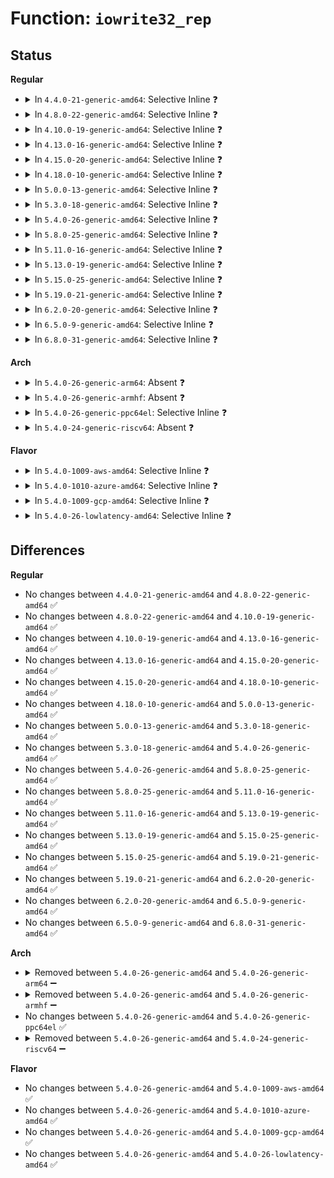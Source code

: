 # Function: <code>iowrite32_rep</code>

## Status
<b>Regular</b>
<ul>
<li>
<details>
<summary>In <code>4.4.0-21-generic-amd64</code>: Selective Inline ❓</summary>

```c
void iowrite32_rep(void * addr, const void * src, long unsigned int count)
```

```json
{
  "name": "iowrite32_rep",
  "collision_type": "Unique Global",
  "inline_type": "Selective",
  "funcs": [
    {
      "addr": 18446744071583050384,
      "name": "iowrite32_rep",
      "external": true,
      "loc": "lib/iomap.c:219",
      "file": "lib/iomap.c",
      "inline": "not declared, inlined",
      "caller_inline": [],
      "caller_func": [
        "drivers/ata/libata-sff.c:ata_sff_data_xfer32",
        "drivers/ata/libata-sff.c:ata_sff_data_xfer32"
      ]
    }
  ],
  "symbols": [
    {
      "addr": 18446744071583050384,
      "name": "iowrite32_rep",
      "section": ".text",
      "bind": "STB_GLOBAL",
      "size": 75
    }
  ]
}
```
</details>
</li>
<li>
<details>
<summary>In <code>4.8.0-22-generic-amd64</code>: Selective Inline ❓</summary>

```c
void iowrite32_rep(void * addr, const void * src, long unsigned int count)
```

```json
{
  "name": "iowrite32_rep",
  "collision_type": "Unique Global",
  "inline_type": "Selective",
  "funcs": [
    {
      "addr": 18446744071583344576,
      "name": "iowrite32_rep",
      "external": true,
      "loc": "lib/iomap.c:219",
      "file": "lib/iomap.c",
      "inline": "not declared, inlined",
      "caller_inline": [],
      "caller_func": [
        "drivers/ata/libata-sff.c:ata_sff_data_xfer32",
        "drivers/ata/libata-sff.c:ata_sff_data_xfer32"
      ]
    }
  ],
  "symbols": [
    {
      "addr": 18446744071583344576,
      "name": "iowrite32_rep",
      "section": ".text",
      "bind": "STB_GLOBAL",
      "size": 75
    }
  ]
}
```
</details>
</li>
<li>
<details>
<summary>In <code>4.10.0-19-generic-amd64</code>: Selective Inline ❓</summary>

```c
void iowrite32_rep(void * addr, const void * src, long unsigned int count)
```

```json
{
  "name": "iowrite32_rep",
  "collision_type": "Unique Global",
  "inline_type": "Selective",
  "funcs": [
    {
      "addr": 18446744071583469952,
      "name": "iowrite32_rep",
      "external": true,
      "loc": "lib/iomap.c:219",
      "file": "lib/iomap.c",
      "inline": "not declared, inlined",
      "caller_inline": [],
      "caller_func": [
        "drivers/ata/libata-sff.c:ata_sff_data_xfer32",
        "drivers/ata/libata-sff.c:ata_sff_data_xfer32"
      ]
    }
  ],
  "symbols": [
    {
      "addr": 18446744071583469952,
      "name": "iowrite32_rep",
      "section": ".text",
      "bind": "STB_GLOBAL",
      "size": 75
    }
  ]
}
```
</details>
</li>
<li>
<details>
<summary>In <code>4.13.0-16-generic-amd64</code>: Selective Inline ❓</summary>

```c
void iowrite32_rep(void * addr, const void * src, long unsigned int count)
```

```json
{
  "name": "iowrite32_rep",
  "collision_type": "Unique Global",
  "inline_type": "Selective",
  "funcs": [
    {
      "addr": 18446744071583492192,
      "name": "iowrite32_rep",
      "external": true,
      "loc": "lib/iomap.c:219",
      "file": "lib/iomap.c",
      "inline": "not declared, inlined",
      "caller_inline": [],
      "caller_func": [
        "drivers/ata/libata-sff.c:ata_sff_data_xfer32",
        "drivers/ata/libata-sff.c:ata_sff_data_xfer32"
      ]
    }
  ],
  "symbols": [
    {
      "addr": 18446744071583492192,
      "name": "iowrite32_rep",
      "section": ".text",
      "bind": "STB_GLOBAL",
      "size": 76
    }
  ]
}
```
</details>
</li>
<li>
<details>
<summary>In <code>4.15.0-20-generic-amd64</code>: Selective Inline ❓</summary>

```c
void iowrite32_rep(void * addr, const void * src, long unsigned int count)
```

```json
{
  "name": "iowrite32_rep",
  "collision_type": "Unique Global",
  "inline_type": "Selective",
  "funcs": [
    {
      "addr": 18446744071583673376,
      "name": "iowrite32_rep",
      "external": true,
      "loc": "lib/iomap.c:220",
      "file": "lib/iomap.c",
      "inline": "not declared, inlined",
      "caller_inline": [],
      "caller_func": [
        "drivers/ata/libata-sff.c:ata_sff_data_xfer32",
        "drivers/ata/libata-sff.c:ata_sff_data_xfer32"
      ]
    }
  ],
  "symbols": [
    {
      "addr": 18446744071583673376,
      "name": "iowrite32_rep",
      "section": ".text",
      "bind": "STB_GLOBAL",
      "size": 100
    }
  ]
}
```
</details>
</li>
<li>
<details>
<summary>In <code>4.18.0-10-generic-amd64</code>: Selective Inline ❓</summary>

```c
void iowrite32_rep(void * addr, const void * src, long unsigned int count)
```

```json
{
  "name": "iowrite32_rep",
  "collision_type": "Unique Global",
  "inline_type": "Selective",
  "funcs": [
    {
      "addr": 18446744071583891152,
      "name": "iowrite32_rep",
      "external": true,
      "loc": "lib/iomap.c:220",
      "file": "lib/iomap.c",
      "inline": "not declared, inlined",
      "caller_inline": [],
      "caller_func": [
        "drivers/ata/libata-sff.c:ata_sff_data_xfer32",
        "drivers/ata/libata-sff.c:ata_sff_data_xfer32"
      ]
    }
  ],
  "symbols": [
    {
      "addr": 18446744071583891152,
      "name": "iowrite32_rep",
      "section": ".text",
      "bind": "STB_GLOBAL",
      "size": 102
    }
  ]
}
```
</details>
</li>
<li>
<details>
<summary>In <code>5.0.0-13-generic-amd64</code>: Selective Inline ❓</summary>

```c
void iowrite32_rep(void * addr, const void * src, long unsigned int count)
```

```json
{
  "name": "iowrite32_rep",
  "collision_type": "Unique Global",
  "inline_type": "Selective",
  "funcs": [
    {
      "addr": 18446744071583975392,
      "name": "iowrite32_rep",
      "external": true,
      "loc": "lib/iomap.c:220",
      "file": "lib/iomap.c",
      "inline": "not declared, inlined",
      "caller_inline": [],
      "caller_func": [
        "drivers/ata/libata-sff.c:ata_sff_data_xfer32",
        "drivers/ata/libata-sff.c:ata_sff_data_xfer32"
      ]
    }
  ],
  "symbols": [
    {
      "addr": 18446744071583975392,
      "name": "iowrite32_rep",
      "section": ".text",
      "bind": "STB_GLOBAL",
      "size": 102
    }
  ]
}
```
</details>
</li>
<li>
<details>
<summary>In <code>5.3.0-18-generic-amd64</code>: Selective Inline ❓</summary>

```c
void iowrite32_rep(void * addr, const void * src, long unsigned int count)
```

```json
{
  "name": "iowrite32_rep",
  "collision_type": "Unique Global",
  "inline_type": "Selective",
  "funcs": [
    {
      "addr": 18446744071584158128,
      "name": "iowrite32_rep",
      "external": true,
      "loc": "lib/iomap.c:352",
      "file": "lib/iomap.c",
      "inline": "not declared, inlined",
      "caller_inline": [],
      "caller_func": [
        "drivers/ata/libata-sff.c:ata_sff_data_xfer32",
        "drivers/ata/libata-sff.c:ata_sff_data_xfer32"
      ]
    }
  ],
  "symbols": [
    {
      "addr": 18446744071584158128,
      "name": "iowrite32_rep",
      "section": ".text",
      "bind": "STB_GLOBAL",
      "size": 101
    }
  ]
}
```
</details>
</li>
<li>
<details>
<summary>In <code>5.4.0-26-generic-amd64</code>: Selective Inline ❓</summary>

```c
void iowrite32_rep(void * addr, const void * src, long unsigned int count)
```

```json
{
  "name": "iowrite32_rep",
  "collision_type": "Unique Global",
  "inline_type": "Selective",
  "funcs": [
    {
      "addr": 18446744071584291872,
      "name": "iowrite32_rep",
      "external": true,
      "loc": "lib/iomap.c:352",
      "file": "lib/iomap.c",
      "inline": "not declared, inlined",
      "caller_inline": [],
      "caller_func": [
        "drivers/ata/libata-sff.c:ata_sff_data_xfer32",
        "drivers/ata/libata-sff.c:ata_sff_data_xfer32"
      ]
    }
  ],
  "symbols": [
    {
      "addr": 18446744071584291872,
      "name": "iowrite32_rep",
      "section": ".text",
      "bind": "STB_GLOBAL",
      "size": 101
    }
  ]
}
```
</details>
</li>
<li>
<details>
<summary>In <code>5.8.0-25-generic-amd64</code>: Selective Inline ❓</summary>

```c
void iowrite32_rep(void * addr, const void * src, long unsigned int count)
```

```json
{
  "name": "iowrite32_rep",
  "collision_type": "Unique Global",
  "inline_type": "Selective",
  "funcs": [
    {
      "addr": 18446744071584702368,
      "name": "iowrite32_rep",
      "external": true,
      "loc": "lib/iomap.c:352",
      "file": "lib/iomap.c",
      "inline": "not declared, inlined",
      "caller_inline": [],
      "caller_func": [
        "drivers/ata/libata-sff.c:ata_sff_data_xfer32",
        "drivers/ata/libata-sff.c:ata_sff_data_xfer32"
      ]
    }
  ],
  "symbols": [
    {
      "addr": 18446744071584702368,
      "name": "iowrite32_rep",
      "section": ".text",
      "bind": "STB_GLOBAL",
      "size": 132
    }
  ]
}
```
</details>
</li>
<li>
<details>
<summary>In <code>5.11.0-16-generic-amd64</code>: Selective Inline ❓</summary>

```c
void iowrite32_rep(void * addr, const void * src, long unsigned int count)
```

```json
{
  "name": "iowrite32_rep",
  "collision_type": "Unique Global",
  "inline_type": "Selective",
  "funcs": [
    {
      "addr": 18446744071584815664,
      "name": "iowrite32_rep",
      "external": true,
      "loc": "lib/iomap.c:352",
      "file": "lib/iomap.c",
      "inline": "not declared, inlined",
      "caller_inline": [],
      "caller_func": [
        "drivers/ata/libata-sff.c:ata_sff_data_xfer32",
        "drivers/ata/libata-sff.c:ata_sff_data_xfer32"
      ]
    }
  ],
  "symbols": [
    {
      "addr": 18446744071584815664,
      "name": "iowrite32_rep",
      "section": ".text",
      "bind": "STB_GLOBAL",
      "size": 132
    }
  ]
}
```
</details>
</li>
<li>
<details>
<summary>In <code>5.13.0-19-generic-amd64</code>: Selective Inline ❓</summary>

```c
void iowrite32_rep(void * addr, const void * src, long unsigned int count)
```

```json
{
  "name": "iowrite32_rep",
  "collision_type": "Unique Global",
  "inline_type": "Selective",
  "funcs": [
    {
      "addr": 18446744071584860224,
      "name": "iowrite32_rep",
      "external": true,
      "loc": "lib/iomap.c:352",
      "file": "lib/iomap.c",
      "inline": "not declared, inlined",
      "caller_inline": [],
      "caller_func": [
        "drivers/ata/libata-sff.c:ata_sff_data_xfer32",
        "drivers/ata/libata-sff.c:ata_sff_data_xfer32"
      ]
    }
  ],
  "symbols": [
    {
      "addr": 18446744071584860224,
      "name": "iowrite32_rep",
      "section": ".text",
      "bind": "STB_GLOBAL",
      "size": 132
    }
  ]
}
```
</details>
</li>
<li>
<details>
<summary>In <code>5.15.0-25-generic-amd64</code>: Selective Inline ❓</summary>

```c
void iowrite32_rep(void * addr, const void * src, long unsigned int count)
```

```json
{
  "name": "iowrite32_rep",
  "collision_type": "Unique Global",
  "inline_type": "Selective",
  "funcs": [
    {
      "addr": 18446744071585281680,
      "name": "iowrite32_rep",
      "external": true,
      "loc": "lib/iomap.c:352",
      "file": "lib/iomap.c",
      "inline": "not declared, inlined",
      "caller_inline": [],
      "caller_func": [
        "drivers/ata/libata-sff.c:ata_sff_data_xfer32",
        "drivers/ata/libata-sff.c:ata_sff_data_xfer32"
      ]
    }
  ],
  "symbols": [
    {
      "addr": 18446744071585281680,
      "name": "iowrite32_rep",
      "section": ".text",
      "bind": "STB_GLOBAL",
      "size": 129
    }
  ]
}
```
</details>
</li>
<li>
<details>
<summary>In <code>5.19.0-21-generic-amd64</code>: Selective Inline ❓</summary>

```c
void iowrite32_rep(void * addr, const void * src, long unsigned int count)
```

```json
{
  "name": "iowrite32_rep",
  "collision_type": "Unique Global",
  "inline_type": "Selective",
  "funcs": [
    {
      "addr": 18446744071586133552,
      "name": "iowrite32_rep",
      "external": true,
      "loc": "lib/iomap.c:352",
      "file": "lib/iomap.c",
      "inline": "not declared, inlined",
      "caller_inline": [],
      "caller_func": [
        "drivers/ata/libata-sff.c:ata_sff_data_xfer32",
        "drivers/ata/libata-sff.c:ata_sff_data_xfer32"
      ]
    }
  ],
  "symbols": [
    {
      "addr": 18446744071586133552,
      "name": "iowrite32_rep",
      "section": ".text",
      "bind": "STB_GLOBAL",
      "size": 235
    }
  ]
}
```
</details>
</li>
<li>
<details>
<summary>In <code>6.2.0-20-generic-amd64</code>: Selective Inline ❓</summary>

```c
void iowrite32_rep(void * addr, const void * src, long unsigned int count)
```

```json
{
  "name": "iowrite32_rep",
  "collision_type": "Unique Global",
  "inline_type": "Selective",
  "funcs": [
    {
      "addr": 18446744071587124672,
      "name": "iowrite32_rep",
      "external": true,
      "loc": "lib/iomap.c:394",
      "file": "lib/iomap.c",
      "inline": "not declared, inlined",
      "caller_inline": [],
      "caller_func": [
        "drivers/ata/libata-sff.c:ata_sff_data_xfer32",
        "drivers/ata/libata-sff.c:ata_sff_data_xfer32"
      ]
    }
  ],
  "symbols": [
    {
      "addr": 18446744071587124672,
      "name": "iowrite32_rep",
      "section": ".text",
      "bind": "STB_GLOBAL",
      "size": 235
    }
  ]
}
```
</details>
</li>
<li>
<details>
<summary>In <code>6.5.0-9-generic-amd64</code>: Selective Inline ❓</summary>

```c
void iowrite32_rep(void * addr, const void * src, long unsigned int count)
```

```json
{
  "name": "iowrite32_rep",
  "collision_type": "Unique Global",
  "inline_type": "Selective",
  "funcs": [
    {
      "addr": 18446744071587386880,
      "name": "iowrite32_rep",
      "external": true,
      "loc": "lib/iomap.c:394",
      "file": "lib/iomap.c",
      "inline": "not declared, inlined",
      "caller_inline": [],
      "caller_func": [
        "drivers/ata/libata-sff.c:ata_sff_data_xfer32",
        "drivers/ata/libata-sff.c:ata_sff_data_xfer32"
      ]
    }
  ],
  "symbols": [
    {
      "addr": 18446744071587386880,
      "name": "iowrite32_rep",
      "section": ".text",
      "bind": "STB_GLOBAL",
      "size": 235
    }
  ]
}
```
</details>
</li>
<li>
<details>
<summary>In <code>6.8.0-31-generic-amd64</code>: Selective Inline ❓</summary>

```c
void iowrite32_rep(void * addr, const void * src, long unsigned int count)
```

```json
{
  "name": "iowrite32_rep",
  "collision_type": "Unique Global",
  "inline_type": "Selective",
  "funcs": [
    {
      "addr": 18446744071587721232,
      "name": "iowrite32_rep",
      "external": true,
      "loc": "lib/iomap.c:394",
      "file": "lib/iomap.c",
      "inline": "not declared, inlined",
      "caller_inline": [],
      "caller_func": [
        "drivers/ata/libata-sff.c:ata_sff_data_xfer32",
        "drivers/ata/libata-sff.c:ata_sff_data_xfer32"
      ]
    }
  ],
  "symbols": [
    {
      "addr": 18446744071587721232,
      "name": "iowrite32_rep",
      "section": ".text",
      "bind": "STB_GLOBAL",
      "size": 235
    }
  ]
}
```
</details>
</li>
</ul>
<b>Arch</b>
<ul>
<li>
<details>
<summary>In <code>5.4.0-26-generic-arm64</code>: Absent ❓</summary>

```json
{
  "name": "iowrite32_rep",
  "collision_type": "Static Duplication",
  "inline_type": "Full",
  "funcs": [
    {
      "addr": 18446603336498688644,
      "name": "iowrite32_rep",
      "external": false,
      "loc": "include/asm-generic/io.h:864",
      "file": "drivers/tty/serial/msm_serial.c",
      "inline": "declared, inlined",
      "caller_inline": [
        "drivers/tty/serial/msm_serial.c:__msm_console_write",
        "drivers/tty/serial/msm_serial.c:__msm_console_write",
        "drivers/tty/serial/msm_serial.c:msm_handle_tx",
        "drivers/tty/serial/msm_serial.c:msm_handle_tx",
        "drivers/tty/serial/msm_serial.c:msm_handle_tx_pio",
        "drivers/tty/serial/msm_serial.c:msm_handle_tx_pio"
      ],
      "caller_func": []
    },
    {
      "addr": 18446603336499791460,
      "name": "iowrite32_rep",
      "external": false,
      "loc": "include/asm-generic/io.h:864",
      "file": "drivers/ata/libata-sff.c",
      "inline": "declared, inlined",
      "caller_inline": [
        "drivers/ata/libata-sff.c:ata_sff_data_xfer32",
        "drivers/ata/libata-sff.c:ata_sff_data_xfer32",
        "drivers/ata/libata-sff.c:ata_sff_data_xfer32",
        "drivers/ata/libata-sff.c:ata_sff_data_xfer32"
      ],
      "caller_func": []
    },
    {
      "addr": 18446603336500102892,
      "name": "iowrite32_rep",
      "external": false,
      "loc": "include/asm-generic/io.h:864",
      "file": "drivers/net/ethernet/smsc/smc91x.c",
      "inline": "declared, inlined",
      "caller_inline": [
        "drivers/net/ethernet/smsc/smc91x.c:smc_hardware_send_pkt"
      ],
      "caller_func": []
    },
    {
      "addr": 18446603336501455488,
      "name": "iowrite32_rep",
      "external": false,
      "loc": "include/asm-generic/io.h:864",
      "file": "drivers/mmc/host/mmci.c",
      "inline": "declared, inlined",
      "caller_inline": [
        "drivers/mmc/host/mmci.c:mmci_pio_irq"
      ],
      "caller_func": []
    }
  ],
  "symbols": []
}
```
</details>
</li>
<li>
<details>
<summary>In <code>5.4.0-26-generic-armhf</code>: Absent ❓</summary>

```json
{
  "name": "iowrite32_rep",
  "collision_type": "Static Duplication",
  "inline_type": "Full",
  "funcs": [
    {
      "addr": 3231301520,
      "name": "iowrite32_rep",
      "external": false,
      "loc": "include/asm-generic/io.h:864",
      "file": "drivers/tty/serial/msm_serial.c",
      "inline": "declared, inlined",
      "caller_inline": [
        "drivers/tty/serial/msm_serial.c:__msm_console_write",
        "drivers/tty/serial/msm_serial.c:msm_handle_tx",
        "drivers/tty/serial/msm_serial.c:msm_handle_tx_pio"
      ],
      "caller_func": []
    },
    {
      "addr": 3232231056,
      "name": "iowrite32_rep",
      "external": false,
      "loc": "include/asm-generic/io.h:864",
      "file": "drivers/ata/libata-sff.c",
      "inline": "declared, inlined",
      "caller_inline": [
        "drivers/ata/libata-sff.c:ata_sff_data_xfer32",
        "drivers/ata/libata-sff.c:ata_sff_data_xfer32"
      ],
      "caller_func": []
    },
    {
      "addr": 3232408996,
      "name": "iowrite32_rep",
      "external": false,
      "loc": "include/asm-generic/io.h:864",
      "file": "drivers/mtd/nand/raw/omap2.c",
      "inline": "declared, inlined",
      "caller_inline": [
        "drivers/mtd/nand/raw/omap2.c:omap_nand_irq"
      ],
      "caller_func": []
    },
    {
      "addr": 3233175856,
      "name": "iowrite32_rep",
      "external": false,
      "loc": "include/asm-generic/io.h:864",
      "file": "drivers/usb/musb/musb_core.c",
      "inline": "declared, inlined",
      "caller_inline": [
        "drivers/usb/musb/musb_core.c:musb_default_write_fifo"
      ],
      "caller_func": []
    },
    {
      "addr": 3233934156,
      "name": "iowrite32_rep",
      "external": false,
      "loc": "include/asm-generic/io.h:864",
      "file": "drivers/mmc/host/mmci.c",
      "inline": "declared, inlined",
      "caller_inline": [
        "drivers/mmc/host/mmci.c:mmci_pio_irq"
      ],
      "caller_func": []
    }
  ],
  "symbols": []
}
```
</details>
</li>
<li>
<details>
<summary>In <code>5.4.0-26-generic-ppc64el</code>: Selective Inline ❓</summary>

```c
void iowrite32_rep(void * addr, const void * src, long unsigned int count)
```

```json
{
  "name": "iowrite32_rep",
  "collision_type": "Unique Global",
  "inline_type": "Selective",
  "funcs": [
    {
      "addr": 13835058055290441728,
      "name": "iowrite32_rep",
      "external": true,
      "loc": "lib/iomap.c:352",
      "file": "lib/iomap.c",
      "inline": "not declared, inlined",
      "caller_inline": [],
      "caller_func": [
        "drivers/ata/libata-sff.c:ata_sff_data_xfer32",
        "drivers/ata/libata-sff.c:ata_sff_data_xfer32"
      ]
    }
  ],
  "symbols": [
    {
      "addr": 13835058055290441728,
      "name": "iowrite32_rep",
      "section": ".text",
      "bind": "STB_GLOBAL",
      "size": 188
    }
  ]
}
```
</details>
</li>
<li>
<details>
<summary>In <code>5.4.0-24-generic-riscv64</code>: Absent ❓</summary>

```json
{
  "name": "iowrite32_rep",
  "collision_type": "Unique Static",
  "inline_type": "Full",
  "funcs": [
    {
      "addr": 18446743936276941350,
      "name": "iowrite32_rep",
      "external": false,
      "loc": "include/asm-generic/io.h:864",
      "file": "drivers/ata/libata-sff.c",
      "inline": "declared, inlined",
      "caller_inline": [
        "drivers/ata/libata-sff.c:ata_sff_data_xfer32",
        "drivers/ata/libata-sff.c:ata_sff_data_xfer32"
      ],
      "caller_func": []
    }
  ],
  "symbols": []
}
```
</details>
</li>
</ul>
<b>Flavor</b>
<ul>
<li>
<details>
<summary>In <code>5.4.0-1009-aws-amd64</code>: Selective Inline ❓</summary>

```c
void iowrite32_rep(void * addr, const void * src, long unsigned int count)
```

```json
{
  "name": "iowrite32_rep",
  "collision_type": "Unique Global",
  "inline_type": "Selective",
  "funcs": [
    {
      "addr": 18446744071584260608,
      "name": "iowrite32_rep",
      "external": true,
      "loc": "lib/iomap.c:352",
      "file": "lib/iomap.c",
      "inline": "not declared, inlined",
      "caller_inline": [],
      "caller_func": [
        "drivers/ata/libata-sff.c:ata_sff_data_xfer32",
        "drivers/ata/libata-sff.c:ata_sff_data_xfer32"
      ]
    }
  ],
  "symbols": [
    {
      "addr": 18446744071584260608,
      "name": "iowrite32_rep",
      "section": ".text",
      "bind": "STB_GLOBAL",
      "size": 101
    }
  ]
}
```
</details>
</li>
<li>
<details>
<summary>In <code>5.4.0-1010-azure-amd64</code>: Selective Inline ❓</summary>

```c
void iowrite32_rep(void * addr, const void * src, long unsigned int count)
```

```json
{
  "name": "iowrite32_rep",
  "collision_type": "Unique Global",
  "inline_type": "Selective",
  "funcs": [
    {
      "addr": 18446744071584195808,
      "name": "iowrite32_rep",
      "external": true,
      "loc": "lib/iomap.c:352",
      "file": "lib/iomap.c",
      "inline": "not declared, inlined",
      "caller_inline": [],
      "caller_func": [
        "drivers/ata/libata-sff.c:ata_sff_data_xfer32",
        "drivers/ata/libata-sff.c:ata_sff_data_xfer32"
      ]
    }
  ],
  "symbols": [
    {
      "addr": 18446744071584195808,
      "name": "iowrite32_rep",
      "section": ".text",
      "bind": "STB_GLOBAL",
      "size": 101
    }
  ]
}
```
</details>
</li>
<li>
<details>
<summary>In <code>5.4.0-1009-gcp-amd64</code>: Selective Inline ❓</summary>

```c
void iowrite32_rep(void * addr, const void * src, long unsigned int count)
```

```json
{
  "name": "iowrite32_rep",
  "collision_type": "Unique Global",
  "inline_type": "Selective",
  "funcs": [
    {
      "addr": 18446744071584244368,
      "name": "iowrite32_rep",
      "external": true,
      "loc": "lib/iomap.c:352",
      "file": "lib/iomap.c",
      "inline": "not declared, inlined",
      "caller_inline": [],
      "caller_func": [
        "drivers/ata/libata-sff.c:ata_sff_data_xfer32",
        "drivers/ata/libata-sff.c:ata_sff_data_xfer32"
      ]
    }
  ],
  "symbols": [
    {
      "addr": 18446744071584244368,
      "name": "iowrite32_rep",
      "section": ".text",
      "bind": "STB_GLOBAL",
      "size": 101
    }
  ]
}
```
</details>
</li>
<li>
<details>
<summary>In <code>5.4.0-26-lowlatency-amd64</code>: Selective Inline ❓</summary>

```c
void iowrite32_rep(void * addr, const void * src, long unsigned int count)
```

```json
{
  "name": "iowrite32_rep",
  "collision_type": "Unique Global",
  "inline_type": "Selective",
  "funcs": [
    {
      "addr": 18446744071584349200,
      "name": "iowrite32_rep",
      "external": true,
      "loc": "lib/iomap.c:352",
      "file": "lib/iomap.c",
      "inline": "not declared, inlined",
      "caller_inline": [],
      "caller_func": [
        "drivers/ata/libata-sff.c:ata_sff_data_xfer32",
        "drivers/ata/libata-sff.c:ata_sff_data_xfer32"
      ]
    }
  ],
  "symbols": [
    {
      "addr": 18446744071584349200,
      "name": "iowrite32_rep",
      "section": ".text",
      "bind": "STB_GLOBAL",
      "size": 101
    }
  ]
}
```
</details>
</li>
</ul>

## Differences
<b>Regular</b>
<ul>
<li>
No changes between <code>4.4.0-21-generic-amd64</code> and <code>4.8.0-22-generic-amd64</code> ✅
</li>
<li>
No changes between <code>4.8.0-22-generic-amd64</code> and <code>4.10.0-19-generic-amd64</code> ✅
</li>
<li>
No changes between <code>4.10.0-19-generic-amd64</code> and <code>4.13.0-16-generic-amd64</code> ✅
</li>
<li>
No changes between <code>4.13.0-16-generic-amd64</code> and <code>4.15.0-20-generic-amd64</code> ✅
</li>
<li>
No changes between <code>4.15.0-20-generic-amd64</code> and <code>4.18.0-10-generic-amd64</code> ✅
</li>
<li>
No changes between <code>4.18.0-10-generic-amd64</code> and <code>5.0.0-13-generic-amd64</code> ✅
</li>
<li>
No changes between <code>5.0.0-13-generic-amd64</code> and <code>5.3.0-18-generic-amd64</code> ✅
</li>
<li>
No changes between <code>5.3.0-18-generic-amd64</code> and <code>5.4.0-26-generic-amd64</code> ✅
</li>
<li>
No changes between <code>5.4.0-26-generic-amd64</code> and <code>5.8.0-25-generic-amd64</code> ✅
</li>
<li>
No changes between <code>5.8.0-25-generic-amd64</code> and <code>5.11.0-16-generic-amd64</code> ✅
</li>
<li>
No changes between <code>5.11.0-16-generic-amd64</code> and <code>5.13.0-19-generic-amd64</code> ✅
</li>
<li>
No changes between <code>5.13.0-19-generic-amd64</code> and <code>5.15.0-25-generic-amd64</code> ✅
</li>
<li>
No changes between <code>5.15.0-25-generic-amd64</code> and <code>5.19.0-21-generic-amd64</code> ✅
</li>
<li>
No changes between <code>5.19.0-21-generic-amd64</code> and <code>6.2.0-20-generic-amd64</code> ✅
</li>
<li>
No changes between <code>6.2.0-20-generic-amd64</code> and <code>6.5.0-9-generic-amd64</code> ✅
</li>
<li>
No changes between <code>6.5.0-9-generic-amd64</code> and <code>6.8.0-31-generic-amd64</code> ✅
</li>
</ul>
<b>Arch</b>
<ul>
<li>
<details>
<summary>Removed between <code>5.4.0-26-generic-amd64</code> and <code>5.4.0-26-generic-arm64</code> ➖</summary>

```c
void iowrite32_rep(void * addr, const void * src, long unsigned int count)
```
</details>
</li>
<li>
<details>
<summary>Removed between <code>5.4.0-26-generic-amd64</code> and <code>5.4.0-26-generic-armhf</code> ➖</summary>

```c
void iowrite32_rep(void * addr, const void * src, long unsigned int count)
```
</details>
</li>
<li>
No changes between <code>5.4.0-26-generic-amd64</code> and <code>5.4.0-26-generic-ppc64el</code> ✅
</li>
<li>
<details>
<summary>Removed between <code>5.4.0-26-generic-amd64</code> and <code>5.4.0-24-generic-riscv64</code> ➖</summary>

```c
void iowrite32_rep(void * addr, const void * src, long unsigned int count)
```
</details>
</li>
</ul>
<b>Flavor</b>
<ul>
<li>
No changes between <code>5.4.0-26-generic-amd64</code> and <code>5.4.0-1009-aws-amd64</code> ✅
</li>
<li>
No changes between <code>5.4.0-26-generic-amd64</code> and <code>5.4.0-1010-azure-amd64</code> ✅
</li>
<li>
No changes between <code>5.4.0-26-generic-amd64</code> and <code>5.4.0-1009-gcp-amd64</code> ✅
</li>
<li>
No changes between <code>5.4.0-26-generic-amd64</code> and <code>5.4.0-26-lowlatency-amd64</code> ✅
</li>
</ul>
